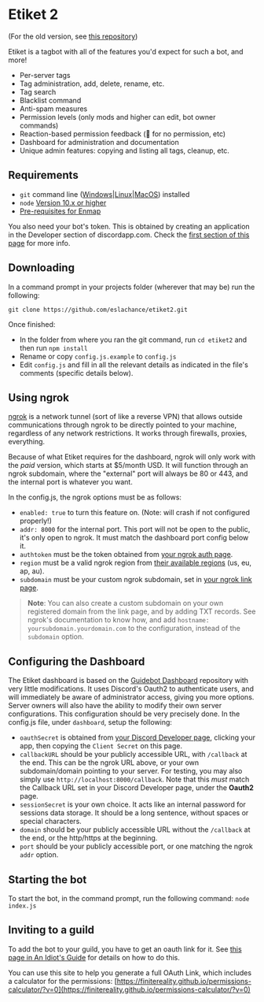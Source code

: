 # Etiket 2

(For the old version, see [this repository](https://github.com/eslachance/etiket))

Etiket is a tagbot with all of the features you'd expect for such a bot, and more!

- Per-server tags
- Tag administration, add, delete, rename, etc.
- Tag search
- Blacklist command
- Anti-spam measures
- Permission levels (only mods and higher can edit, bot owner commands)
- Reaction-based permission feedback (🚫 for no permission, etc)
- Dashboard for administration and documentation
- Unique admin features: copying and listing all tags, cleanup, etc.

## Requirements

- `git` command line ([Windows](https://git-scm.com/download/win)|[Linux](https://git-scm.com/book/en/v2/Getting-Started-Installing-Git)|[MacOS](https://git-scm.com/download/mac)) installed
- `node` [Version 10.x or higher](https://nodejs.org)
- [Pre-requisites for Enmap](https://enmap.evie.codes/install#pre-requisites)

You also need your bot's token. This is obtained by creating an application in
the Developer section of discordapp.com. Check the [first section of this page](https://anidiots.guide/getting-started/the-long-version.html) 
for more info.

## Downloading

In a command prompt in your projects folder (wherever that may be) run the following:

`git clone https://github.com/eslachance/etiket2.git`

Once finished: 

- In the folder from where you ran the git command, run `cd etiket2` and then run `npm install`
- Rename or copy `config.js.example` to `config.js`
- Edit `config.js` and fill in all the relevant details as indicated in the file's comments (specific details below).

## Using ngrok

[ngrok](https://ngrok.io/) is a network tunnel (sort of like a reverse VPN) that allows outside communications through ngrok 
to be directly pointed to your machine, regardless of any network restrictions. It works through firewalls, proxies, everything.

Because of what Etiket requires for the dashboard, ngrok will only work with the *paid* version, which starts at $5/month USD.
It will function through an ngrok subdomain, where the "external" port will always be 80 or 443, and the internal port is whatever you want.

In the config.js, the ngrok options must be as follows: 
- `enabled: true` to turn this feature on. (Note: will crash if not configured properly!)
- `addr: 8000` for the internal port. This port will not be open to the public, it's only open to ngrok. It must match the dashboard port config below it.
- `authtoken` must be the token obtained from [your ngrok auth page](https://dashboard.ngrok.com/auth).
- `region` must be a valid ngrok region from [their available regions](https://ngrok.com/docs#global) (us, eu, ap, au).
- `subdomain` must be your custom ngrok subdomain, set in [your ngrok link page](https://dashboard.ngrok.com/reserved).

> **Note**: You can also create a custom subdomain on your own registered domain from the link page, and by adding TXT records. See ngrok's documentation to know how,
and add `hostname: yoursubdomain.yourdomain.com` to the configuration, instead of the `subdomain` option.

## Configuring the Dashboard

The Etiket dashboard is based on the [Guidebot Dashboard](https://github.com/AnIdiotsGuide/guidebot/tree/dashboard) repository
with very little modifications. It uses Discord's Oauth2 to authenticate users, and will immediately be aware of administrator access,
giving you more options. Server owners will also have the ability to modify their own server configurations. This configuration 
should be very precisely done. In the config.js file, under `dashboard`, setup the following:

- `oauthSecret` is obtained from [your Discord Developer page](https://discordapp.com/developers/applications/), clicking your app, then copying the `Client Secret` on this page.
- `callbackURL` should be your publicly accessible URL, with `/callback` at the end. This can be the ngrok URL above, or your own subdomain/domain pointing to your server. 
For testing, you may also simply use `http://localhost:8000/callback`. Note that this *must* match the Callback URL set in your Discord Developer page, under the **Oauth2** page.
- `sessionSecret` is your own choice. It acts like an internal password for sessions data storage. It should be a long sentence, without spaces or special characters.
- `domain` should be your publicly accessible URL without the `/callback` at the end, or the http/https at the beginning.
- `port` should be your publicly accessible port, or one matching the ngrok `addr` option.

## Starting the bot

To start the bot, in the command prompt, run the following command:
`node index.js`

## Inviting to a guild

To add the bot to your guild, you have to get an oauth link for it. See [this page in An Idiot's Guide](https://anidiots.guide/getting-started/getting-started-long-version#add-your-bot-to-a-server)
for details on how to do this.

You can use this site to help you generate a full OAuth Link, which includes a calculator for the permissions:
[https://finitereality.github.io/permissions-calculator/?v=0](https://finitereality.github.io/permissions-calculator/?v=0)
